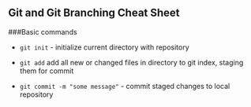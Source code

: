 ## Git and Git Branching Cheat Sheet

###Basic commands

* `git init` - initialize current directory with repository

* `git add` add all new or changed files in directory to git index, staging them for commit

* `git commit -m "some message"` - commit staged changes to local repository
